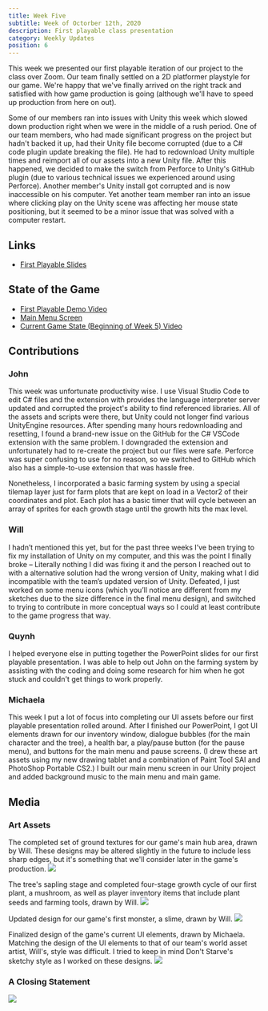 ```yaml
---
title: Week Five
subtitle: Week of Octorber 12th, 2020
description: First playable class presentation
category: Weekly Updates
position: 6
---
```


This week we presented our first playable iteration of our project to the class over Zoom. Our team finally settled on a 2D platformer playstyle for our game. We're happy that we've finally arrived on the right track and satisfied with how game production is going (although we'll have to speed up production from here on out).

Some of our members ran into issues with Unity this week which slowed down production right when we were in the middle of a rush period. One of our team members, who had made significant progress on the project but hadn't backed it up, had their Unity file become corrupted (due to a C# code plugin update breaking the file). He had to redownload Unity multiple times and reimport all of our assets into a new Unity file. After this happened, we decided to make the switch from Perforce to Unity's GitHub plugin (due to various technical issues we experienced around using Perforce). Another member's Unity install got corrupted and is now inaccessible on his computer. Yet another team member ran into an issue where clicking play on the Unity scene was affecting her mouse state positioning, but it seemed to be a minor issue that was solved with a computer restart.

## Links
- [First Playable Slides](./media/week-5/CAP4053_FirstPlayable.pdf)

## State of the Game
- [First Playable Demo Video](https://youtu.be/GRWnFBOJtKE)
- [Main Menu Screen](./media/week-5/main-menu-screen.png)
- [Current Game State (Beginning of Week 5) Video](https://youtu.be/578pxAmD8fE)

## Contributions

### John
This week was unfortunate productivity wise. I use Visual Studio Code to edit C# files and the extension with provides the language interpreter server updated and corrupted the project's ability to find referenced libraries. All of the assets and scripts were there, but Unity could not longer find various UnityEngine resources. After spending many hours redownloading and resetting, I found a brand-new issue on the GitHub for the C# VSCode extension with the same problem. I downgraded the extension and unfortunately had to re-create the project but our files were safe. Perforce was super confusing to use for no reason, so we switched to GitHub which also has a simple-to-use extension that was hassle free.

Nonetheless, I incorporated a basic farming system by using a special tilemap layer just for farm plots that are kept on load in a Vector2 of their coordinates and plot. Each plot has a basic timer that will cycle between an array of sprites for each growth stage until the growth hits the max level.

### Will
I hadn’t mentioned this yet, but for the past three weeks I’ve been trying to fix my installation of Unity on my computer, and this was the point I finally broke – Literally nothing I did was fixing it and the person I reached out to with a alternative solution had the wrong version of Unity, making what I did incompatible with the team’s updated version of Unity. Defeated, I just worked on some menu icons (which you’ll notice are different from my sketches due to the size difference in the final menu design), and switched to trying to contribute in more conceptual ways so I could at least contribute to the game progress that way.

### Quynh
I helped everyone else in putting together the PowerPoint slides for our first playable presentation. I was able to help out John on the farming system by assisting with the coding and doing some research for him when he got stuck and couldn't get things to work properly.

### Michaela
This week I put a lot of focus into completing our UI assets before our first playable presentation rolled around. After I finished our PowerPoint, I got UI elements drawn for our inventory window, dialogue bubbles (for the main character and the tree), a health bar, a play/pause button (for the pause menu), and buttons for the main menu and pause screens. (I drew these art assets using my new drawing tablet and a combination of Paint Tool SAI and PhotoShop Portable CS2.) I built our main menu screen in our Unity project and added background music to the main menu and main game.

## Media

### Art Assets
The completed set of ground textures for our game's main hub area, drawn by Will. These designs may be altered slightly in the future to include less sharp edges, but it's something that we'll consider later in the game's production.
<img src="./media/week-5/ground-textures.png" />

The tree's sapling stage and completed four-stage growth cycle of our first plant, a mushroom, as well as player inventory items that include plant seeds and farming tools, drawn by Will.
<img src="./media/week-5/plants-and-tools.png" />

Updated design for our game's first monster, a slime, drawn by Will.
<img src="./media/week-5/new-slime-design.png" />

Finalized design of the game's current UI elements, drawn by Michaela. Matching the design of the UI elements to that of our team's world asset artist, Will's, style was difficult. I tried to keep in mind Don't Starve's sketchy style as I worked on these designs.
<img src="./media/week-5/ui-elements.png" />

### A Closing Statement
<img src="./media/week-5/report-problem-with-unity.png" />
